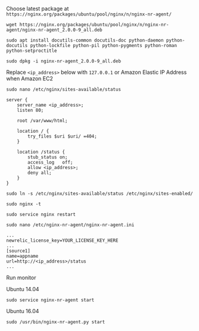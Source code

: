 Choose latest package at `https://nginx.org/packages/ubuntu/pool/nginx/n/nginx-nr-agent/`

`wget https://nginx.org/packages/ubuntu/pool/nginx/n/nginx-nr-agent/nginx-nr-agent_2.0.0-9_all.deb`

```
sudo apt install docutils-common docutils-doc python-daemon python-docutils python-lockfile python-pil python-pygments python-roman python-setproctitle
```
`sudo dpkg -i nginx-nr-agent_2.0.0-9_all.deb`


Replace `<ip_address>` below with `127.0.0.1` or Amazon Elastic IP Address when Amazon EC2

`sudo nano /etc/nginx/sites-available/status`

```
server {
	server_name <ip_address>;
	listen 80;

	root /var/www/html;

	location / {
		try_files $uri $uri/ =404;
	}

	location /status {
		stub_status on;
		access_log   off;
		allow <ip_address>;
		deny all;
	}
}
```

`sudo ln -s /etc/nginx/sites-available/status /etc/nginx/sites-enabled/`

`sudo nginx -t`

`sudo service nginx restart`

`sudo nano /etc/nginx-nr-agent/nginx-nr-agent.ini`
```
...
newrelic_license_key=YOUR_LICENSE_KEY_HERE
...
[source1]
name=appname
url=http://<ip_address>/status
...
```

Run monitor 

Ubuntu 14.04

`sudo service nginx-nr-agent start`

Ubuntu 16.04

`sudo /usr/bin/nginx-nr-agent.py start`
